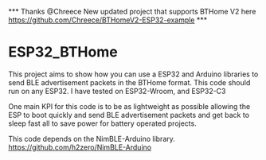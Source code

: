 *** Thanks @Chreece New updated project that supports BTHome V2 here https://github.com/Chreece/BTHomeV2-ESP32-example ***

# ESP32_BTHome
This project aims to show how you can use a ESP32 and Arduino libraries to send BLE advertisement packets in the BTHome format.
This code should run on any ESP32. I have tested on ESP32-Wroom, and ESP32-C3

One main KPI for this code is to be as lightweight as possible allowing the ESP to boot quickly and send BLE advertisement packets and get back to sleep fast all to save power for battery operated projects.

This code depends on the NimBLE-Arduino library. 
https://github.com/h2zero/NimBLE-Arduino

